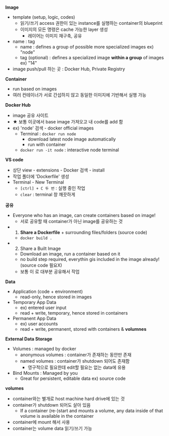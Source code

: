 <b>Image</b>
- template (setup, logic, codes)
  - 읽기/쓰기 access 권한이 있는 instance를 실행하는 container의 blueprint
  - 이미지의 모든 명령은 cache 가능한 layer 생성
    - 레이어는 이미지 재구축, 공유
- name : tag
  - name : defines a group of possible more specialized images ex) "node"
  - tag (optional) : defines a specialized image **within a group** of images ex) "14"
- image push/pull 하는 곳 : Docker Hub, Private Registry

<b>Container</b>
- run based on images
- 여러 컨테이너가 서로 간섭하지 않고 동일한 이미지에 기반해서 실행 가능

<b>Docker Hub</b>
- image 공유 사이트
- ★ 보통 이곳에서 base image 가져오고 내 code를 add 함
- ex) 'node' 검색 - docker official images
  - Terminal : `docker run node`
    - download latest node image automatically
    - run with container
  - `docker run -it node` : interactive node terminal

<b>VS code</b>
- 상단 view - extensions - Docker 검색 - install
- 작업 폴더에 'Dockerfile' 생성
- Terminal - New Terminal
  - `[ctrl] + C 두 번` : 실행 중인 작업 
  - `clear` : terminal 창 깨끗하게

<b>공유</b>
- Everyone who has an image, can create containers based on image!
  - 서로 공유할 때 container가 아닌 image를 공유하는 것
- 1) **Share a Dockerfile** + surrounding files/folders (source code)
  - `docker build .`
- 2) Share a Built Image
  - Download an image, run a container based on it
  - no build step required, everythin gis included in the image already! (source code 필요X)
  - 보통 이 로 대부분 공유해서 작업

<b>Data</b>
- Application (code + environment)
  - read-only, hence stored in images
- Temporary App Data
  - ex) entered user input
  - read + write, temporary, hence stored in containers
- Permanent App Data
  - ex) user accounts
  - read + write, permanent, stored with containers & **volumnes**

<b>External Data Storage</b>
- Volumes : managed by docker
  - anonymous volumes : container가 존재하는 동안만 존재
  - named volumes : container가 shutdown 되어도 존재함
    - 영구적으로 필요한데 edit할 필요는 없는 data에 유용
- Bind Mounts : Managed by you
  - Great for persistent, editable data ex) source code

<b>volumes</b>
- container와는 별개로 host machine hard drive에 있는 것
- container가 shutdown 되어도 살아 있음
  - If a container (re-)start and mounts a volume, any data inside of that volume is available in the container
- container에 mount 해서 사용
- container는 volume data 읽기/쓰기 가능
